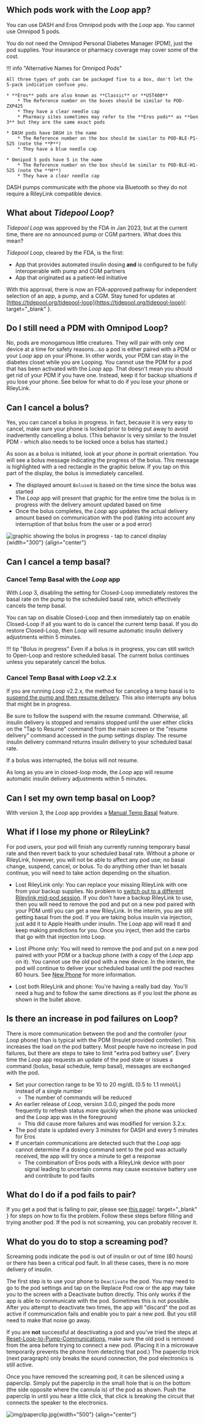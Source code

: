 ## Which pods work with the *Loop* app?

You can use DASH and Eros Omnipod pods with the *Loop* app. You cannot use Omnipod 5 pods.

You do not need the Omnipod Personal Diabetes Manager (PDM), just the pod supplies. Your insurance or pharmacy coverage may cover some of the cost.

!!! info "Alternative Names for Omnipod Pods"

    All three types of pods can be packaged five to a box, don't let the 5-pack indication confuse you. 

    * **Eros** pods are also known as **Classic** or **UST400**
        * The Reference number on the boxes should be similar to POD-ZXP425
        * They have a clear needle cap
        * Pharmacy sites sometimes may refer to the **Eros pods** as **Gen 3** but they are the same exact pods

    * DASH pods have DASH in the name
        * The Reference number on the box should be similar to POD-BLE-P1-525 (note the **P**)
        * They have a blue needle cap

    * Omnipod 5 pods have 5 in the name
        * The Reference number on the box should be similar to POD-BLE-H1-525 (note the **H**)
        * They have a clear needle cap

DASH pumps communicate with the phone via Bluetooth so they do not require a RileyLink compatible device.

## What about *Tidepool Loop*?

*Tidepool Loop* was approved by the FDA in Jan 2023, but at the current time, there are no announced pump or CGM partners. What does this mean?

*Tidepool Loop*, cleared by the FDA, is the first:

* App that provides automated insulin dosing **and** is configured to be fully interoperable with pump and CGM partners
* App that originated as a patient-led initiative

With this approval, there is now an FDA-approved pathway for independent selection of an app, a pump, and a CGM. Stay tuned for updates at [https://tidepool.org/tidepool-loop](https://tidepool.org/tidepool-loop){: target="_blank" }.

## Do I still need a PDM with Omnipod Loop?

No, pods are monogamous little creatures. They will pair with only one device at a time for safety reasons...so a pod is either paired with a PDM or your *Loop* app on your iPhone. In other words, your PDM can stay in the diabetes closet while you are Looping. You cannot use the PDM for a pod that has been activated with the *Loop* app. That doesn't mean you should get rid of your PDM if you have one. Instead, keep it for backup situations if you lose your phone. See below for what to do if you lose your phone or RileyLink.

## Can I cancel a bolus?

Yes, you can cancel a bolus in progress. In fact, because it is very easy to cancel, make sure your phone is locked prior to being put away to avoid inadvertently cancelling a bolus. (This behavior is very similar to the Insulet PDM - which also needs to be locked once a bolus has started.)

As soon as a bolus is initiated, look at your phone in portrait orientation.  You will see a bolus message indicating the progress of the bolus. This message is highlighted with a red rectangle in the graphic below. If you tap on this part of the display, the bolus is immediately cancelled.

* The displayed amount `Bolused` is based on the time since the bolus was started
* The *Loop* app will present that graphic for the entire time the bolus is in progress with the delivery amount updated based on time
* Once the bolus completes, the *Loop* app updates the actual delivery amount based on communication with the pod (taking into account any interruption of that bolus from the user or a pod error)

![graphic showing the bolus in progress - tap to cancel display](img/cancel-bolus.svg){width="300"}
{align="center"}

## Can I cancel a temp basal?

### Cancel Temp Basal with the *Loop* app

With *Loop* 3, disabling the setting for Closed-Loop immediately restores the basal rate on the pump to the scheduled basal rate, which effectively cancels the temp basal.

You can tap on disable Closed-Loop and then immediately tap on enable Closed-Loop if all you want to do is cancel the current temp basal. If you do restore Closed-Loop, then *Loop* will resume automatic insulin delivery adjustments within 5 minutes.

!!! tip "Bolus in progress"
    Even if a bolus is in progress, you can still switch to Open-Loop and restore scheduled basal. The current bolus continues unless you separately cancel the bolus.

### Cancel Temp Basal with *Loop* v2.2.x

If you are running *Loop* v2.2.x, the method for canceling a temp basal is to [suspend the pump and then resume delivery](../operation/loop-settings/pump-commands.md#suspend-delivery). This also interrupts any bolus that might be in progress.

Be sure to follow the suspend with the resume command. Otherwise, all insulin delivery is stopped and remains stopped until the user either clicks on the "Tap to Resume" command from the main screen or the "resume delivery" command accessed in the pump settings display. The resume insulin delivery command returns insulin delivery to your scheduled basal rate.

If a bolus was interrupted, the bolus will not resume.

As long as you are in closed-loop mode, the *Loop* app will resume automatic insulin delivery adjustments within 5 minutes.

## Can I set my own temp basal on Loop?

With version 3, the *Loop* app provides a [Manual Temp Basal](../loop-3/omnipod.md#manual-temp-basal) feature.

## What if I lose my phone or RileyLink?

For pod users, your pod will finish any currently running temporary basal rate and then revert back to your scheduled basal rate. Without a phone or RileyLink, however, you will not be able to affect any pod use; no basal change, suspend, cancel, or bolus. To do anything other than let basals continue, you will need to take action depending on the situation.

* Lost RileyLink only: You can replace your missing RileyLink with one from your backup supplies. No problem to [switch out to a different Rileylink mid-pod session](rileylink-faqs.md#adding-or-changing-rileylink). If you don't have a backup RileyLink to use, then you will need to remove the pod and put on a new pod paired with your PDM until you can get a new RileyLink. In the interim, you are still getting basal from the pod. If you are taking bolus insulin via injection, just add it to Apple Health under insulin. The *Loop* app will read it and keep making predictions for you. Once you inject, then add the carbs that go with that injection into Loop.

* Lost iPhone only: You will need to remove the pod and put on a new pod paired with your PDM or a backup phone (with a copy of the *Loop* app on it). You cannot use the old pod with a new device. In the interim, the pod will continue to deliver your scheduled basal until the pod reaches 80 hours. See [New Phone](new-phone.md) for more information.

* Lost both RileyLink and phone: You're having a really bad day. You'll need a hug and to follow the same directions as if you lost the phone as shown in the bullet above.

## Is there an increase in pod failures on Loop?

There is more communication between the pod and the controller (your *Loop* phone) than is typical with the PDM (Insulet provided controller). This increases the load on the pod battery. Most people have no increase in pod failures, but there are steps to take to limit "extra pod battery use". Every time the *Loop* app requests an update of the pod state or issues a command (bolus, basal schedule, temp basal), messages are exchanged with the pod.

* Set your correction range to be 10 to 20 mg/dL (0.5 to 1.1 mmol/L) instead of a single number
    * The number of commands will be reduced
* An earlier release of *Loop*, version 3.0.0, pinged the pods more frequently to refresh status more quickly when the phone was unlocked and the *Loop* app was in the foreground
    * This did cause more failures and was modified for version 3.2.x.
* The pod state is updated every 3 minutes for DASH and every 5 minutes for Eros
* If uncertain communications are detected such that the *Loop* app cannot determine if a dosing command sent to the pod was actually received, the app will try once a minute to get a response
    * The combination of Eros pods with a RileyLink device with poor signal leading to uncertain comms may cause excessive battery use and contribute to pod faults

## What do I do if a pod fails to pair?

If you get a pod that is failing to pair, please see [this page](../troubleshooting/pod-pairing.md){: target="_blank" } for steps on how to fix the problem. Follow these steps before filling and trying another pod. If the pod is not screaming, you can probably recover it.

## What do you do to stop a screaming pod?

Screaming pods indicate the pod is out of insulin or out of time (80 hours) or there has been a critical pod fault.  In all these cases, there is no more delivery of insulin.

The first step is to use your phone to `Deactivate` the pod. You may need to go to the pod settings and tap on the Replace Pod row or the app may take you to the screen with a Deactivate button directly. This only works if the app is able to communicate with the pod.  Sometimes this is not possible. After you attempt to deactivate two times, the app will "discard" the pod as active if communication fails and enable you to pair a new pod. But you still need to make that noise go away.

If you are **not** successful at deactivating a pod and you've tried the steps at [Reset-Loop-to-Pump-Communications](../troubleshooting/red-loop.md#reset-loop-to-pump-communications), make sure the old pod is removed from the area before trying to connect a new pod. (Placing it in a microwave temporarily prevents the phone from detecting that pod.) The paperclip trick (next paragraph) only breaks the sound connection, the pod electronics is still active.

Once you have removed the screaming pod, it can be silenced using a paperclip. Simply put the paperclip in the small hole that is on the bottom (the side opposite where the cannula is) of the pod as shown. Push the paperclip in until you hear a little click, that click is breaking the circuit that connects the speaker to the electronics.

![img/paperclip.jpg](img/paperclip.jpg){width="500"}
{align="center"}
